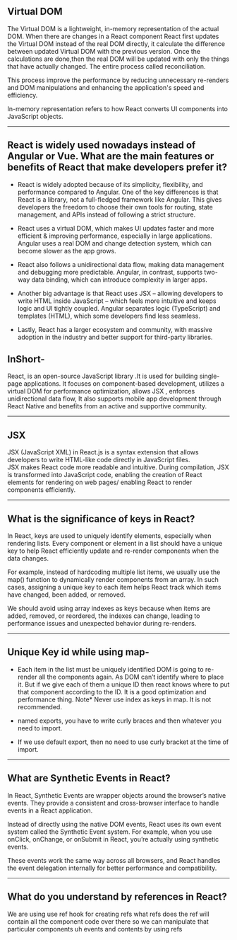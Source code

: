 Virtual DOM
------------
The Virtual DOM is a lightweight, in-memory representation of the actual DOM. When there are changes in a React component React first updates the Virtual DOM instead of the real DOM directly, it calculate the difference between updated Virtual DOM with the previous version. Once the calculations are done,then the real DOM will be updated with only the things that have actually changed. The entire process called reconciliation. 

This process improve the performance by reducing unnecessary re-renders and DOM manipulations and enhancing the application's speed and efficiency.

In-memory representation refers to how React converts UI components into JavaScript objects.

--------------------------------------------------------------------------------------------------------

React is widely used nowadays instead of Angular or Vue. What are the main features or benefits of React that make developers prefer it?
--------------------------------
* React is widely adopted because of its simplicity, flexibility, and performance compared to Angular. One of the key differences is that React is a library, not a full-fledged framework like Angular. This gives developers the freedom to choose their own tools for routing, state management, and APIs instead of following a strict structure.

* React uses a virtual DOM, which makes UI updates faster and more efficient & improving performance, especially in large applications. Angular uses a real DOM and change detection system, which can become slower as the app grows.

* React also follows a unidirectional data flow, making data management and debugging more predictable. Angular, in contrast, supports two-way data binding, which can introduce complexity in larger apps.

* Another big advantage is that React uses JSX – allowing developers to write HTML inside JavaScript – which feels more intuitive and keeps logic and UI tightly coupled. Angular separates logic (TypeScript) and templates (HTML), which some developers find less seamless.

* Lastly, React has a larger ecosystem and community, with massive adoption in the industry and better support for third-party libraries.

InShort-
--------
React, is an open-source JavaScript library .It is used for building single-page applications. It focuses on component-based development, utilizes a virtual DOM for performance optimization, allows JSX , enforces unidirectional data flow, It also supports mobile app development through React Native and benefits from an active and supportive community. 
 
--------------------------------------------------------------------------------------------------------
JSX
-----
JSX (JavaScript XML) in React.js is a syntax extension that allows developers to write HTML-like code directly in JavaScript files.  
JSX makes React code more readable and intuitive. 
During compilation, JSX is transformed into JavaScript code, enabling the creation of React elements for rendering on web pages/ enabling React to render components efficiently.

--------------------------------------------------------------------------------------------------------

What is the significance of keys in React?
---------------------------------------------

In React, keys are used to uniquely identify elements, especially when rendering lists. Every component or element in a list should have a unique key to help React efficiently update and re-render components when the data changes.

For example, instead of hardcoding multiple list items, we usually use the map() function to dynamically render components from an array. In such cases, assigning a unique key to each item helps React track which items have changed, been added, or removed.

We should avoid using array indexes as keys because when items are added, removed, or reordered, the indexes can change, leading to performance issues and unexpected behavior during re-renders.

--------------------------------------------------------------------------------------------------------

Unique Key id while using map-
--------------------------------

*   Each item in the list must be uniquely identified
    DOM is going to re-render all the components again. As DOM can’t identify where to place it. But if we give each of them a unique ID then react knows where to put that component according to the ID. It is a good optimization and performance thing. Note* Never use index as keys in map. It is not recommended.

*   named exports, you have to write curly braces and then whatever you need to import.
*   If we use default export, then no need to use curly bracket at the time of import.

----------------------------------------------------------------------------------------------------------

What are Synthetic Events in React?
---------------------------------------------

In React, Synthetic Events are wrapper objects around the browser’s native events. They provide a consistent and cross-browser interface to handle events in a React application.

Instead of directly using the native DOM events, React uses its own event system called the Synthetic Event system. For example, when you use onClick, onChange, or onSubmit in React, you’re actually using synthetic events.

These events work the same way across all browsers, and React handles the event delegation internally for better performance and compatibility.

----------------------------------------------------------------------------------------------------------

What do you understand by references in React?
-----------------------------------------------
We are using use ref hook for creating refs
what refs does the ref will contain all the component code over there so we can manipulate that particular components uh events and contents by using refs
